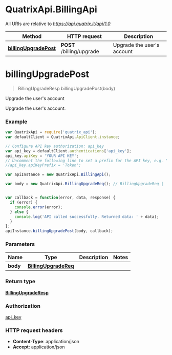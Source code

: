 # QuatrixApi.BillingApi

All URIs are relative to *https://api.quatrix.it/api/1.0*

Method | HTTP request | Description
------------- | ------------- | -------------
[**billingUpgradePost**](BillingApi.md#billingUpgradePost) | **POST** /billing/upgrade | Upgrade the user&#39;s account


<a name="billingUpgradePost"></a>
# **billingUpgradePost**
> BillingUpgradeResp billingUpgradePost(body)

Upgrade the user&#39;s account

Upgrade the user&#39;s account. 

### Example
```javascript
var QuatrixApi = require('quatrix_api');
var defaultClient = QuatrixApi.ApiClient.instance;

// Configure API key authorization: api_key
var api_key = defaultClient.authentications['api_key'];
api_key.apiKey = 'YOUR API KEY';
// Uncomment the following line to set a prefix for the API key, e.g. "Token" (defaults to null)
//api_key.apiKeyPrefix = 'Token';

var apiInstance = new QuatrixApi.BillingApi();

var body = new QuatrixApi.BillingUpgradeReq(); // BillingUpgradeReq | 


var callback = function(error, data, response) {
  if (error) {
    console.error(error);
  } else {
    console.log('API called successfully. Returned data: ' + data);
  }
};
apiInstance.billingUpgradePost(body, callback);
```

### Parameters

Name | Type | Description  | Notes
------------- | ------------- | ------------- | -------------
 **body** | [**BillingUpgradeReq**](BillingUpgradeReq.md)|  | 

### Return type

[**BillingUpgradeResp**](BillingUpgradeResp.md)

### Authorization

[api_key](../README.md#api_key)

### HTTP request headers

 - **Content-Type**: application/json
 - **Accept**: application/json

